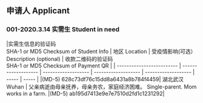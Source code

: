 ## 申请人 Applicant

### 001-2020.3.14 实需生 Student in need                   

|实需生信息的验证码 <br>SHA-1 or MD5 Checksum of Student Info                   | 地区 Location    | 受疫情影响(可选）Description (optional)  | 收款二维码的验证码 <br>SHA-1 or MD5 Checksum of Payment QR    |
| ------------------------- | ------------------- | ------------------- | ------------------- | ------------------- | ----- | ----- |
|(MD-5) 628c73df76c15dd8a6431a8b784f4459| 湖北武汉   Wuhan         |  父亲病逝由母亲抚养，母亲务农，家庭经济困难。   Single-parent. Mom works in a farm.                 |(MD-5) ab195d7413e9e7e7510d2fd1c1231292| 
